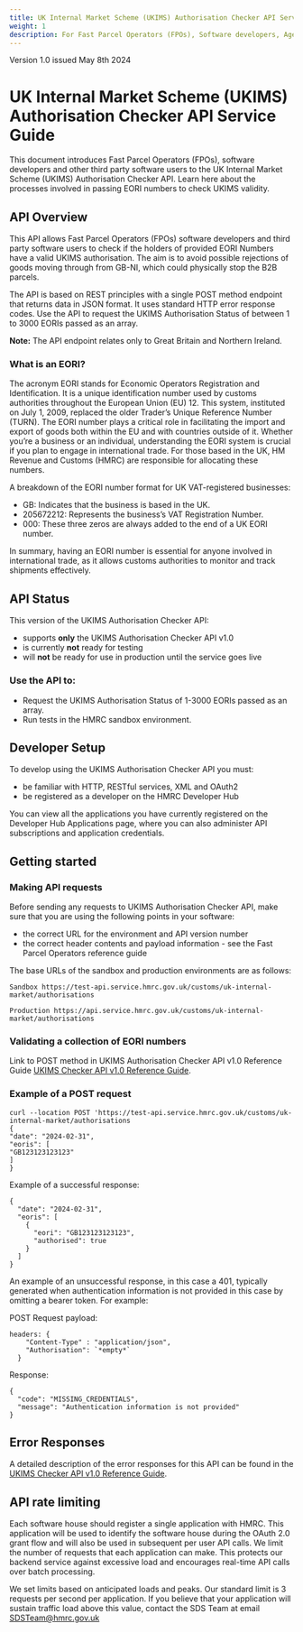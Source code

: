 ```yaml
---
title: UK Internal Market Scheme (UKIMS) Authorisation Checker API Service Guide
weight: 1
description: For Fast Parcel Operators (FPOs), Software developers, Agents transporting goods GB/NI, B2B Agents for GB/NI, third party software houses, designers, product owners or business analysts. Processes involved in passing EORI numbers to check UKIMS validity.
---
```

Version 1.0 issued May 8th 2024

# UK Internal Market Scheme (UKIMS) Authorisation Checker API Service Guide
This document introduces Fast Parcel Operators (FPOs), software developers and other third party software users to the UK Internal Market Scheme (UKIMS) Authorisation Checker API. Learn here about the processes involved in passing EORI numbers to check UKIMS validity.

## API Overview 

This API allows Fast Parcel Operators (FPOs) software developers and third party software users to check if the holders of provided EORI Numbers have a valid UKIMS authorisation.
The aim is to avoid possible rejections of goods moving through from GB-NI, which could physically stop the B2B parcels.
    
The API is based on REST principles with a single POST method endpoint that returns data in JSON format. It uses standard HTTP error response codes. Use the API to request the UKIMS Authorisation Status of between 1 to 3000 EORIs passed as an array. 
    
**Note:** The API endpoint relates only to Great Britain and Northern Ireland.

### What is an EORI?
The acronym EORI stands for Economic Operators Registration and Identification. It is a unique identification number used by customs authorities throughout the European Union (EU) 12. This system, instituted on July 1, 2009, replaced the older Trader’s Unique Reference Number (TURN). The EORI number plays a critical role in facilitating the import and export of goods both within the EU and with countries outside of it. Whether you’re a business or an individual, understanding the EORI system is crucial if you plan to engage in international trade. For those based in the UK, HM Revenue and Customs (HMRC) are responsible for allocating these numbers.

A breakdown of the EORI number format for UK VAT-registered businesses:

- GB: Indicates that the business is based in the UK.
- 205672212: Represents the business’s VAT Registration Number.
- 000: These three zeros are always added to the end of a UK EORI number.

In summary, having an EORI number is essential for anyone involved in international trade, as it allows customs authorities to monitor and track shipments effectively.

## API Status

This version of the UKIMS Authorisation Checker API:

- supports **only** the UKIMS Authorisation Checker API v1.0
- is currently **not** ready for testing
- will **not** be ready for use in production until the service goes live 

### Use the API to:

- Request the UKIMS Authorisation Status of 1-3000 EORIs passed as an array.
- Run tests in the HMRC sandbox environment.

## Developer Setup

To develop using the UKIMS Authorisation Checker API you must:

- be familiar with HTTP, RESTful services, XML and OAuth2
- be registered as a developer on the HMRC Developer Hub

You can view all the applications you have currently registered on the Developer Hub Applications page, where you can also administer API subscriptions and application credentials.

## Getting started

### Making API requests

Before sending any requests to UKIMS Authorisation Checker API, make sure that you are using the following points
in your software:
- the correct URL for the environment and API version number
- the correct header contents and payload information - see the Fast Parcel Operators reference guide

The base URLs of the sandbox and production environments are as follows:

```code
Sandbox	https://test-api.service.hmrc.gov.uk/customs/uk-internal-market/authorisations

Production https://api.service.hmrc.gov.uk/customs/uk-internal-market/authorisations
```

### Validating a collection of EORI numbers

Link to POST method in UKIMS Authorisation Checker API v1.0 Reference Guide [UKIMS Checker API v1.0 Reference Guide](/api-documentation/docs/api/service/ukim-auth-checker-api/1.0/oas/page).

### Example of a POST request

```curl
curl --location POST 'https://test-api.service.hmrc.gov.uk/customs/uk-internal-market/authorisations
{
"date": "2024-02-31",
"eoris": [
"GB123123123123"
]
}
```

Example of a successful response:

```code
{
  "date": "2024-02-31",
  "eoris": [
    {
      "eori": "GB123123123123",
      "authorised": true
    }
  ]
}
```

An example of an unsuccessful response, in this case a 401, typically generated when authentication information is not provided in this case by omitting a bearer token. For example:

POST Request payload:

```code
headers: {
    "Content-Type" : "application/json",
    "Authorisation": `*empty*`
  }
```
Response: 

```code
{
  "code": "MISSING_CREDENTIALS",
  "message": "Authentication information is not provided"
}
```

## Error Responses

A detailed description of the error responses for this API can be found in the [UKIMS Checker API v1.0 Reference Guide](/api-documentation/docs/api/service/ukim-auth-checker-api/1.0/oas/page).
 
## API rate limiting
Each software house should register a single application with HMRC. This application will be used to identify the software house during the OAuth 2.0 grant flow and will also be used in subsequent per user API calls. We limit the number of requests that each application can make. This protects our backend service against excessive load and encourages real-time API calls over batch processing.

We set limits based on anticipated loads and peaks. Our standard limit is 3 requests per second per application. If you believe that your application will sustain traffic load above this value, contact the SDS Team at email [SDSTeam@hmrc.gov.uk](mailto:SDSTeam@hmrc.gov.uk)


